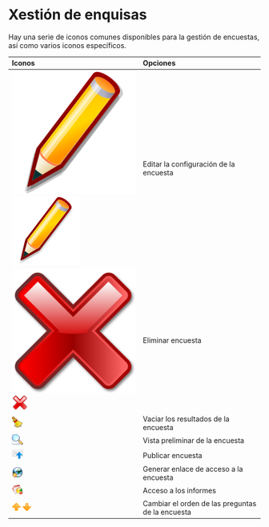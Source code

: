 # Xestión de enquisas

Hay una serie de iconos comunes disponibles para la gestión de encuestas, así como varios iconos específicos.

| Iconos | Opciones |
| :--- | :--- |
| ![](../../.gitbook/assets/graphics297%20%282%29.svg)![](../../.gitbook/assets/graphics297%20%284%29.png) | Editar la configuración de la encuesta |
| ![](../../.gitbook/assets/images229%20%282%29.svg)![](../../.gitbook/assets/images229%20%284%29.png) | Eliminar encuesta |
| ![](../../.gitbook/assets/graphics298%20%284%29.png) | Vaciar los resultados de la encuesta |
| ![](../../.gitbook/assets/graphics299%20%284%29.png) | Vista preliminar de la encuesta |
| ![](../../.gitbook/assets/graphics300%20%284%29.png) | Publicar encuesta |
| ![](../../.gitbook/assets/graphics301%20%284%29.png) | Generar enlace de acceso a la encuesta |
| ![](../../.gitbook/assets/graphics302%20%284%29.png) | Acceso a los informes |
| ![](../../.gitbook/assets/images234%20%284%29.png) | Cambiar el orden de las preguntas de la encuesta |

